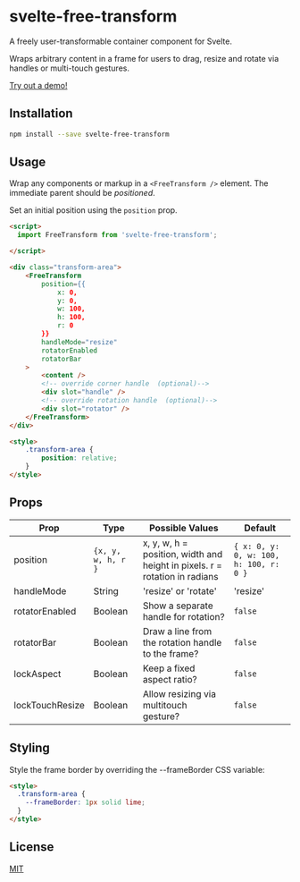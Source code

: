 # svelte-free-transform

A freely user-transformable container component for Svelte.

Wraps arbitrary content in a frame for users to drag, resize and rotate via handles or multi-touch gestures.

[Try out a demo!](https://svelte.dev/repl/528b834fb07f4d1ea5de986e6c728efc?version=3.38.2)

## Installation

```bash
npm install --save svelte-free-transform
```


## Usage

Wrap any components or markup in a `<FreeTransform />` element. The immediate parent should be _positioned_.

Set an initial position using the `position` prop.

```html
<script>
  import FreeTransform from 'svelte-free-transform';

</script>

<div class="transform-area">
	<FreeTransform
		position={{
			x: 0,
			y: 0,
			w: 100,
			h: 100,
			r: 0
		}}
		handleMode="resize"
		rotatorEnabled
		rotatorBar
	>
		<content />
		<!-- override corner handle  (optional)-->
		<div slot="handle" />
		<!-- override rotation handle  (optional)-->
		<div slot="rotator" />
	</FreeTransform>
</div>

<style>
	.transform-area {
		position: relative;
	}
</style>
```


## Props

**Prop** | **Type** | **Possible Values** | **Default**
---|---|---|---
position | `{x, y, w, h, r }`| x, y, w, h = position, width and height in pixels. r = rotation in radians | `{ x: 0, y: 0, w: 100, h: 100, r: 0 }`
handleMode | String | 'resize' or 'rotate' | 'resize'
rotatorEnabled | Boolean |  Show a separate handle for rotation? | `false`
rotatorBar | Boolean |  Draw a line from the rotation handle to the frame? | `false`
lockAspect | Boolean | Keep a fixed aspect ratio?  | `false`
lockTouchResize | Boolean | Allow resizing via multitouch gesture?  | `false`

## Styling

Style the frame border by overriding the --frameBorder CSS variable:



```html
<style>
  .transform-area {
    --frameBorder: 1px solid lime;
  }
</style>
```


## License

[MIT](LICENSE)
